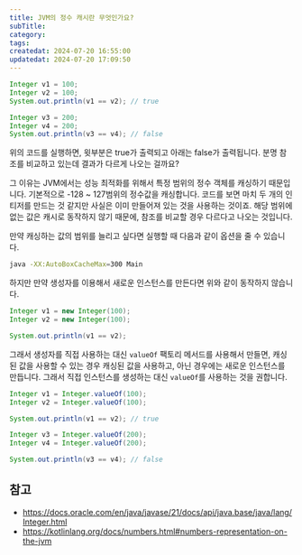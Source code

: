 ```yaml
---
title: JVM의 정수 캐시란 무엇인가요?
subTitle:
category:
tags:
createdat: 2024-07-20 16:55:00
updatedat: 2024-07-20 17:09:50
---
```


```java
Integer v1 = 100;
Integer v2 = 100;
System.out.println(v1 == v2); // true

Integer v3 = 200;
Integer v4 = 200;
System.out.println(v3 == v4); // false
```

위의 코드를 실행하면, 윗부분은 true가 출력되고 아래는 false가 출력됩니다. 분명
참조를 비교하고 있는데 결과가 다르게 나오는 걸까요?  

그 이유는 JVM에서는 성능 최적화를 위해서 특정 범위의 정수 객체를 캐싱하기
때문입니다. 기본적으로 -128 ~ 127범위의 정수값을 캐싱합니다. 코드를 보면 마치 두
개의 인티저를 만드는 것 같지만 사실은 이미 만들어져 있는 것을 사용하는 것이죠. 해당 범위에 없는 값은 캐시로 동작하지 않기 때문에, 참조를 비교할 경우 다르다고
나오는 것입니다.  

만약 캐싱하는 값의 범위를 늘리고 싶다면 실행할 때 다음과 같이 옵션을 줄 수
있습니다.

```bash
java -XX:AutoBoxCacheMax=300 Main
```

하지만 만약 생성자를 이용해서 새로운 인스턴스를 만든다면 위와 같이 동작하지
않습니다.

```java
Integer v1 = new Integer(100);
Integer v2 = new Integer(100);

System.out.println(v1 == v2);
```

그래서 생성자를 직접 사용하는 대신 `valueOf` 팩토리 메서드를 사용해서 만들면,
캐싱된 값을 사용할 수 있는 경우 캐싱된 값을 사용하고, 아닌 경우에는 새로운
인스턴스를 만듭니다. 그래서 직접 인스턴스를 생성하는 대신 `valueOf`를 사용하는
것을 권합니다.

```java
Integer v1 = Integer.valueOf(100);
Integer v2 = Integer.valueOf(100);

System.out.println(v1 == v2); // true

Integer v3 = Integer.valueOf(200);
Integer v4 = Integer.valueOf(200);

System.out.println(v3 == v4); // false
```

## 참고

- <https://docs.oracle.com/en/java/javase/21/docs/api/java.base/java/lang/Integer.html>
- <https://kotlinlang.org/docs/numbers.html#numbers-representation-on-the-jvm>
